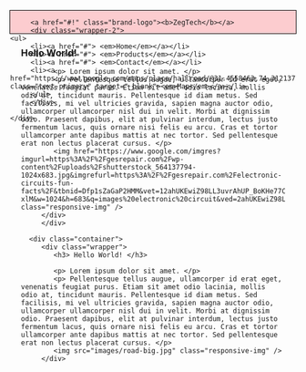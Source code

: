

<html>
<head>
   <title> first web </title>
      
   <link type="text/css" rel="stylesheet" href="mystyle.css">
   <style>
	
body
{
	
	margin: 0px;
	text-decoration:none;
}
.brand-logo
{
margin-left:20px;
margin-bottom: 0px;
font-family:'monotype corsiva';

}
.wrapper
{
margin-left: 20px;
margin-right: 20px;


}
.wrapper-2
{
	float:right;

}

.container
{
width:100%;
margin-left: 0px;
text-align:center;
border:3px solid black;
}


ul  li
{
	display:inline-block;
	width: 150px;
	line-height:30px;
	text-align:center;
       

}
ul li a
{
	color:black;
	font-size:medium;
	
}

#container-1 
{
	width:100%;
	margin:0px;
	text-align:center;
	background-color:#d14841;
	color:white;
}
.nav-wrapper
{
background-color: #fccccf;
border:1px solid black;
height:40px;
}
</style>
        
</head>
<body>
<nav>
      <div class="nav-wrapper">

         <a href="#!" class="brand-logo"><b>ZegTech</b></a>	 
		 <div class="wrapper-2">
	<ul>
		 <li><a href="#"> <em>Home</em></a></li>
		 <li><a href="#"> <em>Products</em></a></li>
		 <li><a href="#"> <em>Contact</em></a></li>
		 <li><a href="https://www.google.com/maps/place/hallroad/@31.4558463,74.3121377,17z/data=!3m1!4b1!4m5!3m4!1s0x391907e7065e950b:0x6c633bbd939cf7ab!8m2!3d31.4558463!4d74.3143264" class="text-primary" target="_blank"><em>Map</em></a></li>
		 </ul>
		 </div>
		 
	</div>
	
</nav>
<div id="container-1">
         <div class="wrapper"> 
		 <h3> Hello World! </h3>
			
            <p> Lorem ipsum dolor sit amet. </p>
            <p> Pellentesque tellus augue, ullamcorper id erat eget, venenatis feugiat purus. Etiam sit amet odio lacinia, mollis odio at, tincidunt mauris. Pellentesque id diam metus. Sed facilisis, mi vel ultricies gravida, sapien magna auctor odio, ullamcorper ullamcorper nisl dui in velit. Morbi at dignissim odio. Praesent dapibus, elit at pulvinar interdum, lectus justo fermentum lacus, quis ornare nisi felis eu arcu. Cras et tortor ullamcorper ante dapibus mattis at nec tortor. Sed pellentesque erat non lectus placerat cursus. </p>
            <img href="https://www.google.com/imgres?imgurl=https%3A%2F%2Fgesrepair.com%2Fwp-content%2Fuploads%2Fshutterstock_564137794-1024x683.jpg&imgrefurl=https%3A%2F%2Fgesrepair.com%2Felectronic-circuits-fun-facts%2F&tbnid=Dfp1sZaGaP2HMM&vet=12ahUKEwiZ98LL3uvrAhUP_BoKHe77CI8QMygCegUIARDUAQ..i&docid=Lh3XLNQqnY-xlM&w=1024&h=683&q=images%20electronic%20circuit&ved=2ahUKEwiZ98LL3uvrAhUP_BoKHe77CI8QMygCegUIARDUAQ" class="responsive-img" />
		 </div>
		 </div>

	  <div class="container">
         <div class="wrapper">  
			<h3> Hello World! </h3>
			
            <p> Lorem ipsum dolor sit amet. </p>
            <p> Pellentesque tellus augue, ullamcorper id erat eget, venenatis feugiat purus. Etiam sit amet odio lacinia, mollis odio at, tincidunt mauris. Pellentesque id diam metus. Sed facilisis, mi vel ultricies gravida, sapien magna auctor odio, ullamcorper ullamcorper nisl dui in velit. Morbi at dignissim odio. Praesent dapibus, elit at pulvinar interdum, lectus justo fermentum lacus, quis ornare nisi felis eu arcu. Cras et tortor ullamcorper ante dapibus mattis at nec tortor. Sed pellentesque erat non lectus placerat cursus. </p>
            <img src="images/road-big.jpg" class="responsive-img" />
         </div>
</div>



</body>
</html>
